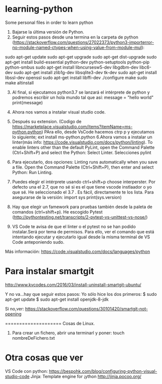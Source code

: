 # learning-python
Some personal files in order to learn python

1. Bajarse la última versión de Python. 
2. Seguir estos pasos desde una termina en la carpeta de python (https://stackoverflow.com/questions/27022373/python3-importerror-no-module-named-ctypes-when-using-value-from-module-mul): 

sudo apt-get update
sudo apt-get upgrade
sudo apt-get dist-upgrade
sudo apt-get install build-essential python-dev python-setuptools python-pip python-smbus
sudo apt-get install libncursesw5-dev libgdbm-dev libc6-dev
sudo apt-get install zlib1g-dev libsqlite3-dev tk-dev
sudo apt-get install libssl-dev openssl
sudo apt-get install libffi-dev
./configure
make
sudo make altinstall

3. Al final, si ejecutamos python3.7 se lanzará el intérprete de python y podremos escribir un hola mundo tal que así:
message = "hello world"
print(message)

4. Ahora nos vamos a instalar visual studio code. 
5. Después su extension. (Codigo de https://marketplace.visualstudio.com/items?itemName=ms-python.python) PAra ello, desde VsCode hacemos ctrp p y ejecutamos lo siguiente;
ext install ms-python.python
6.Ahora vamos a instalar un linter(más info: https://code.visualstudio.com/docs/python/linting). To enable linters other than the default PyLint, open the Command Palette (Ctrl+Shift+P) and select the Python: Select Linter. Selecciones pylint
7. Para ejecutarlo, dos opciones:
    Linting runs automatically when you save a file.
    Open the Command Palette (Ctrl+Shift+P), then enter and select Python: Run Linting.
8. Puedes elegir el intérprete usando ctrl+shift+p choose interperster. Por defecto una el 2.7, que no sé si es el que tiene vscode instlaador o yo que sé. He seleccionado el 3.7 . Es fácil, directamente te los lista.  Para asegurarse de la versión:
import sys
print(sys.version)

9. Hay que elegir un famework para pruebas también desde la paleta de comandos (ctrl+shift+p). He escogido Pytest (http://pythontesting.net/transcripts/2-pytest-vs-unittest-vs-nose/)

10. VS Code te avisa de que el linter o el pytest no se han podido instalar.Será por tema de permisos. Para ello, ver el comando que está intentando ejecutar y ejecutarlo igual desde la misma terminal de VS Code anteponiendo sudo. 

Más información:
https://code.visualstudio.com/docs/languages/python

Para instalar smartgit
==========================
http://www.kvcodes.com/2016/03/install-uninstall-smartgit-ubuntu/


Y no va...hay que seguir estos pasos:
Yo sólo hice los dos primeros:
$ sudo apt-get update
$ sudo apt-get install openjdk-8-jdk

Si no,ver:
https://stackoverflow.com/questions/30101420/smartgit-not-opening

====================
Cosas de Linux. 

1. Para crear un fichero, abrir una terminarl y poner:
touch nombreDeFichero.txt



Otra cosas que ver
==================
VS Code con python: https://bespohk.com/blog/configuring-python-visual-studio-code
Jinja: Template engine for ¡ython http://jinja.pocoo.org/
